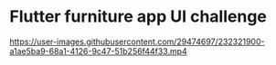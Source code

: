 # Flutter furniture app UI challenge



https://user-images.githubusercontent.com/29474697/232321900-a1ae5ba9-68a1-4126-9c47-51b256f44f33.mp4

